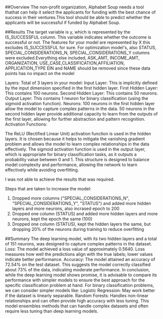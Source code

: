 ##Overview
  The non-profit organization, Alphabet Soup needs a tool thathat can help it select the applicants for funding with the best chance of success in their ventures.This tool should be able to predict whether the applicants will be successful if funded by Alphabet Soup.

##Results
  The target variable is y, which is represented by the IS_SUCCESSFUL column. This variable indicates whether the outcome is successful or not.
  The features for your model are represented by X this excludes IS_SUCCESSFUL for sure. For optimization model's, also STATUS, SPECIAL_CONSIDERATIONS_N, SPECIAL_CONSIDERATIONS_Y columns were excluded.Everything else included, ASK_AMT, INCOME_AMT, ORGANIZATION, USE_CASE,CLASSIFICATION,AFFILIATION, APPLICATION_TYPE 
  EIN and NAME should be removed since these data points has no impact on the model

  Layers:
  Total of 3 layers in your model:
  Input Layer: This is implicitly defined by the input dimension specified in the first hidden layer.
  First Hidden Layer: This contains 100 neurons.
  Second Hidden Layer: This contains 50 neurons.
  Output Layer: This contains 1 neuron for binary classification (using the sigmoid activation function).
  Neurons:
  100 neurons in the first hidden layer allow the model to capture complex patterns in the data.
  50 neurons in the second hidden layer provide additional capacity to learn from the outputs of the first layer, allowing for further abstraction and pattern recognition.
  Activation Functions:

  The ReLU (Rectified Linear Unit) activation function is used in the hidden layers. It is chosen because it helps to mitigate the vanishing gradient problem and allows the model to learn complex relationships in the data effectively.
  The sigmoid activation function is used in the output layer, which is appropriate for binary classification tasks, as it outputs a probability value between 0 and 1.
  This structure is designed to balance model complexity and performance, allowing the network to learn effectively while avoiding overfitting. 

  I was not able to achieve the results that was required.

  Steps that are taken to increase the model:
  1) Dropped more columns ("SPECIAL_CONSIDERATIONS_N", "SPECIAL_CONSIDERATIONS_Y", "STATUS") and added more hidden layers and more neurons, also incrased epoch to 200
  2) Dropped one column (STATUS) and added more hidden layers and more neurons, kept the epoch the same (100)
  3) Dropped one column (STATUS), kept the hidden layers the same, but dropping 20% of the neurons during training to reduce overfitting

##Summary
  The deep learning model, with its two hidden layers and a total of 151 neurons, was designed to capture complex patterns in the dataset.
  Loss: The model achieved a loss value of approximately 0.5640. Loss measures how well the predictions align with the true labels; lower values indicate better performance.
  Accuracy: The model attained an accuracy of 72.54% on the test dataset. This suggests the model correctly classified about 73% of the data, indicating moderate performance.
  In conclusion, while the deep learning model shows promise, it is advisable to compare its performance with simpler models to ensure the best approach for the specific classification problem at hand.
  For binary classification problems, we can consider simpler models like:
    Logistic Regression: May work better if the dataset is linearly separable.
    Random Forests: Handles non-linear relationships and can often provide high accuracy with less tuning. This model ensembles methods that can handle complex datasets and often require less tuning than deep learning models.
